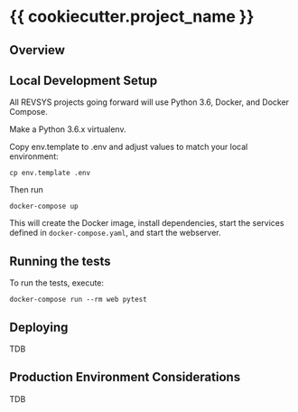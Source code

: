 # {{ cookiecutter.project_name }}

## Overview

## Local Development Setup

All REVSYS projects going forward will use Python 3.6, Docker, and Docker Compose.

Make a Python 3.6.x virtualenv.

Copy env.template to .env and adjust values to match your local environment:

    cp env.template .env

Then run

    docker-compose up

This will create the Docker image, install dependencies, start the services defined in `docker-compose.yaml`, and start the webserver.

## Running the tests

To run the tests, execute:

    docker-compose run --rm web pytest

## Deploying

TDB

## Production Environment Considerations

TDB

